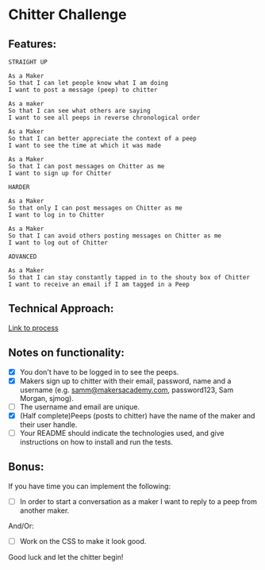 Chitter Challenge
=================

Features:
-------

```
STRAIGHT UP

As a Maker
So that I can let people know what I am doing  
I want to post a message (peep) to chitter

As a maker
So that I can see what others are saying  
I want to see all peeps in reverse chronological order

As a Maker
So that I can better appreciate the context of a peep
I want to see the time at which it was made

As a Maker
So that I can post messages on Chitter as me
I want to sign up for Chitter

HARDER

As a Maker
So that only I can post messages on Chitter as me
I want to log in to Chitter

As a Maker
So that I can avoid others posting messages on Chitter as me
I want to log out of Chitter

ADVANCED

As a Maker
So that I can stay constantly tapped in to the shouty box of Chitter
I want to receive an email if I am tagged in a Peep
```

Technical Approach:
-----

[Link to process](process/user_stories/README.md)

Notes on functionality:
------

- [X] You don't have to be logged in to see the peeps.
- [X] Makers sign up to chitter with their email, password, name and a username (e.g. samm@makersacademy.com, password123, Sam Morgan, sjmog).
- [ ] The username and email are unique.
- [X] (Half complete)Peeps (posts to chitter) have the name of the maker and their user handle.
- [ ] Your README should indicate the technologies used, and give instructions on how to install and run the tests.

Bonus:
-----

If you have time you can implement the following:

- [ ] In order to start a conversation as a maker I want to reply to a peep from another maker.

And/Or:

- [ ] Work on the CSS to make it look good.

Good luck and let the chitter begin!
